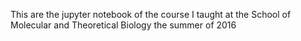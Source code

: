This are the jupyter notebook of the course I taught at the School of Molecular and Theoretical Biology the summer of 2016